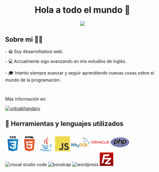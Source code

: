 <h1 align="center">Hola a todo el mundo 👋</h1>
<div align="center">
<img src="https://media.giphy.com/media/hpXdHPfFI5wTABdDx9/giphy.gif"/>
</div>

<h2>Sobre mi 👨‍💻</h2> 
<p>- 😀 Soy desarrolladora web.</p>
<p>- 💻 Actualmente sigo avanzando en mis estudios de inglés.</p>
<p>- 🎓 Intento siempre avanzar y seguir aprendiendo nuevas cosas sobre el mundo de la programación.</p>

<br/>

<p>Más información en:</p>
<a href="https://www.linkedin.com/in/maria-isabel-lozano-olivencia" target="_blank"><img src="https://img.shields.io/badge/LinkedIn-0077B5?style=for-the-badge&logo=linkedin&logoColor=white" alt="vidyabhandary"/></a> 
<br/>

<h2>🔧 Herramientas y lenguajes utilizados </h2>
<div>
  <img src="https://raw.githubusercontent.com/devicons/devicon/master/icons/css3/css3-original-wordmark.svg" alt="css3" width="50" height="50"/> 
  <img src="https://raw.githubusercontent.com/devicons/devicon/master/icons/html5/html5-original-wordmark.svg" alt="html5" width="50" height="50"/>
  <img src="https://raw.githubusercontent.com/devicons/devicon/master/icons/java/java-original.svg" alt="java" width="50" height="50"/> 
  <img src="https://raw.githubusercontent.com/devicons/devicon/master/icons/javascript/javascript-original.svg" alt="javascript" width="50" height="50"/> 
  <img src="https://raw.githubusercontent.com/devicons/devicon/master/icons/mysql/mysql-original-wordmark.svg" alt="mysql" width="60" height="60"/>
  <img src="https://raw.githubusercontent.com/devicons/devicon/master/icons/oracle/oracle-original.svg" alt="oracle" width="60" height="60"/>
  <img src="https://raw.githubusercontent.com/devicons/devicon/master/icons/php/php-original.svg" alt="php" width="60" height="60"/> 
  <img src="https://cdn.jsdelivr.net/gh/devicons/devicon/icons/vscode/vscode-original.svg" alt="visual studio code" width="50" height="50"/>
  <img src="https://raw.githubusercontent.com/danielcranney/readme-generator/main/public/icons/skills/bootstrap-colored.svg" alt="boostrap" width="55" height="55"/> 
  <img src="https://cdn.jsdelivr.net/gh/devicons/devicon/icons/wordpress/wordpress-original.svg" alt="wordpress" width="55" height="55"/>
  <img src="https://raw.githubusercontent.com/devicons/devicon/master/icons/filezilla/filezilla-original.svg" alt="filezilla" width="45" height="45"/> 
</div>

